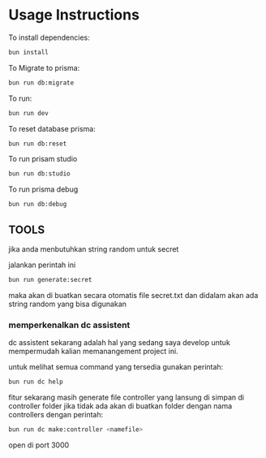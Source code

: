 # Usage Instructions

To install dependencies:

```sh
bun install
```

To Migrate to prisma:

```sh
bun run db:migrate
```

To run:

```sh
bun run dev
```

To reset database prisma:

```sh
bun run db:reset
```

To run prisam studio

```sh
bun run db:studio
```

To run prisma debug

```sh
bun run db:debug
```

## TOOLS

jika anda menbutuhkan string random untuk secret

jalankan perintah ini

```sh
bun run generate:secret
```

maka akan di buatkan secara otomatis file secret.txt dan didalam akan ada string random yang bisa digunakan

### memperkenalkan dc assistent

dc assistent sekarang adalah hal yang sedang saya develop untuk mempermudah kalian memanangement project ini.

untuk melihat semua command yang tersedia gunakan perintah:

```sh
bun run dc help
```

fitur sekarang masih generate file controller yang lansung di simpan di controller folder jika tidak ada akan di buatkan folder dengan nama controllers dengan perintah:

```sh
bun run dc make:controller <namefile>
```

open di port 3000
